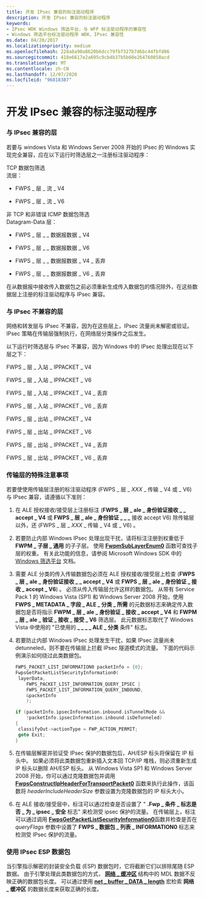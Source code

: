 ```yaml
---
title: 开发 IPsec 兼容的标注驱动程序
description: 开发 IPsec 兼容的标注驱动程序
keywords:
- IPsec WDK Windows 筛选平台，与 WFP 标注驱动程序的兼容性
- Windows 筛选平台标注驱动程序 WDK，IPsec 兼容性
ms.date: 04/20/2017
ms.localizationpriority: medium
ms.openlocfilehash: 228a8a90a8620b6dcc79fbf327b7d6bc44fbfd86
ms.sourcegitcommit: 418e6617e2a695c9cb4b37b5b60e264760858acd
ms.translationtype: MT
ms.contentlocale: zh-CN
ms.lasthandoff: 12/07/2020
ms.locfileid: "96818387"
---
```

# <a name="developing-ipsec-compatible-callout-drivers"></a>开发 IPsec 兼容的标注驱动程序


### <a name="layers-that-are-compatible-with-ipsec"></a>与 IPsec 兼容的层

若要与 windows Vista 和 Windows Server 2008 开始的 IPsec 的 Windows 实现完全兼容，应在以下运行时筛选层之一注册标注驱动程序：

<a href="" id="tcp-packet-filtering"></a>TCP 数据包筛选  
流层：

-   FWPS \_ 层 \_ 流 \_ V4

-   FWPS \_ 层 \_ 流 \_ V6

<a href="" id="non-tcp-and-non-error-icmp-packet-filtering"></a>非 TCP 和非错误 ICMP 数据包筛选  
Datagram-Data 层：

-   FWPS \_ 层 \_ \_ 数据报数据 \_ V4

-   FWPS \_ 层 \_ \_ 数据报数据 \_ V6

-   FWPS \_ 层 \_ \_ 数据报数据 \_ V4 \_ 丢弃

-   FWPS \_ 层 \_ \_ 数据报数据 \_ V6 \_ 丢弃

在从数据报中接收传入数据包之前必须重新生成传入数据包的情况除外，在这些数据层上注册的标注驱动程序与 IPsec 兼容。

### <a name="layers-that-are-incompatible-with-ipsec"></a>与 IPsec 不兼容的层

网络和转发层与 IPsec 不兼容，因为在这些层上，IPsec 流量尚未解密或验证。 IPsec 策略在传输层强制执行，在网络层分类操作之后发生。

以下运行时筛选层与 IPsec 不兼容，因为 Windows 中的 IPsec 处理出现在以下层之下：

FWPS \_ 层 \_ 入站 \_ IPPACKET \_ V4

FWPS \_ 层 \_ 入站 \_ IPPACKET \_ V6

FWPS \_ 层 \_ 入站 \_ IPPACKET \_ V4 \_ 丢弃

FWPS \_ 层 \_ 入站 \_ IPPACKET \_ V6 \_ 丢弃

FWPS \_ 层 \_ 出站 \_ IPPACKET \_ V4

FWPS \_ 层 \_ 出站 \_ IPPACKET \_ V6

FWPS \_ 层 \_ 出站 \_ IPPACKET \_ V4 \_ 丢弃

FWPS \_ 层 \_ 出站 \_ IPPACKET \_ V6 \_ 丢弃

### <a name="special-considerations-for-transport-layers"></a>传输层的特殊注意事项

若要使使用传输层注册的标注驱动程序 (FWPS \_ 层 \_ *XXX* \_ 传输 \_ V4 或 \_ V6) 与 IPsec 兼容，请遵循以下准则：

1.  在 ALE 授权接收/接受层上注册标注 (**FWPS \_ 层 \_ ale \_ 身份验证接收 \_ \_ accept \_ V4** 或 **FWPS \_ 层 \_ ale \_ 身份验证 \_ \_ \_** 接收 accept V6) 除传输层以外，还 (FWPS \_ 层 \_ *XXX* \_ 传输 \_ V4 或 \_ V6) 。

2.  若要防止内部 Windows IPsec 处理出现干扰，请将标注注册到权重低于 **FWPM \_ 子层 \_ 通用** 的子子层。 使用 [**FwpmSubLayerEnum0**](/windows/win32/api/fwpmu/nf-fwpmu-fwpmsublayerenum0) 函数可查找子层的权重。 有关此功能的信息，请参阅 Microsoft Windows SDK 中的 [Windows 筛选平台](/windows/win32/fwp/windows-filtering-platform-start-page) 文档。

3.  需要 ALE 分类的传入传输数据包必须在 ALE 授权接收/接受层上检查 (**FWPS \_ 层 \_ ale \_ 身份验证接收 \_ \_ accept \_ V4** 或 **FWPS \_ 层 \_ ale \_ 身份验证 \_ 接收 \_ accept \_ V6**) 。 必须从传入传输层允许这样的数据包。 从带有 Service Pack 1 的 Windows Vista (SP1) 和 Windows Server 2008 开始，使用 **FWPS \_ METADATA \_ 字段 \_ ALE \_ 分类 \_ 所需** 的元数据标志来确定传入数据包是否将指示 **FWPM \_ 层 \_ ale \_ 身份验证 \_ 接收 \_ accept \_ V4** 和 **FWPM \_ 层 \_ ale \_ 验证 \_ 接收 \_ 接受 \_ V6** 筛选层。 此元数据标志取代了 Windows Vista 中使用的 "已使用的 **\_ \_ \_ \_ ALE \_ 分类** 条件" 标志。

4.  若要防止内部 Windows IPsec 处理发生干扰，如果 IPsec 流量尚未 detunneled，则不要在传输层上拦截 IPsec 隧道模式的流量。 下面的代码示例演示如何绕过此类数据包。
    ```C++
    FWPS_PACKET_LIST_INFORMATION0 packetInfo = {0};
    FwpsGetPacketListSecurityInformation0(
     layerData,
        FWPS_PACKET_LIST_INFORMATION_QUERY_IPSEC |
        FWPS_PACKET_LIST_INFORMATION_QUERY_INBOUND,
        &packetInfo
        );

    if (packetInfo.ipsecInformation.inbound.isTunnelMode &&
        !packetInfo.ipsecInformation.inbound.isDeTunneled)
    {
     classifyOut->actionType = FWP_ACTION_PERMIT;
     goto Exit;
    }
    ```

5.  在传输层解密并验证受 IPsec 保护的数据包后，AH/ESP 标头将保留在 IP 标头中。 如果必须将此类数据包重新插入文本回 TCP/IP 堆栈，则必须重新生成 IP 标头以删除 AH/ESP 标头。 从 Windows Vista SP1 和 Windows Server 2008 开始，你可以通过克隆数据包并调用 [**FwpsConstructIpHeaderForTransportPacket0**](/windows-hardware/drivers/ddi/fwpsk/nf-fwpsk-fwpsconstructipheaderfortransportpacket0) 函数来执行此操作，该函数将 *headerIncludeHeaderSize* 参数设置为克隆数据包的 IP 标头大小。

6.  在 ALE 接收/接受层中，标注可以通过检查是否设置了 " **.Fwp \_ 条件 \_ 标志是否 \_ 为 \_ ipsec \_ 安全** 标志" 来检测受 ipsec 保护的流量。 在传输层上，标注可以通过调用 [**FwpsGetPacketListSecurityInformation0**](/windows-hardware/drivers/ddi/fwpsk/nf-fwpsk-fwpsgetpacketlistsecurityinformation0)函数并检查是否在 *queryFlags* 参数中设置了 **FWPS \_ 数据包 \_ 列表 \_ INFORMATION0** 标志来检测受 IPsec 保护的流量。

### <a name="working-with-ipsec-esp-packets"></a>使用 IPsec ESP 数据包

当引擎指示解密的封装安全负载 (ESP) 数据包时，它将截断它们以排除尾随 ESP 数据。 由于引擎处理此类数据包的方式， [**网络 \_ 缓冲区**](/windows-hardware/drivers/ddi/ndis/ns-ndis-_net_buffer) 结构中的 MDL 数据不反映正确的数据包长度。 可以通过使用 [**net \_ buffer \_ DATA \_ length**](/windows-hardware/drivers/ddi/ndis/nf-ndis-net_buffer_data_length) 宏检索 **网络 \_ 缓冲区** 的数据长度来获取正确的长度。

